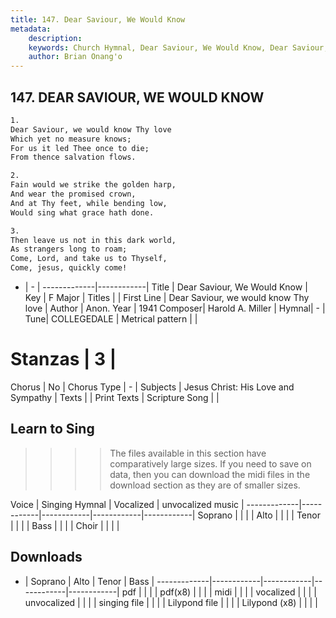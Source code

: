 ```yaml
---
title: 147. Dear Saviour, We Would Know
metadata:
    description: 
    keywords: Church Hymnal, Dear Saviour, We Would Know, Dear Saviour, we would know Thy love , 
    author: Brian Onang'o
---
```



## 147. DEAR SAVIOUR, WE WOULD KNOW

```txt
1.
Dear Saviour, we would know Thy love 
Which yet no measure knows; 
For us it led Thee once to die; 
From thence salvation flows. 

2.
Fain would we strike the golden harp, 
And wear the promised crown, 
And at Thy feet, while bending low, 
Would sing what grace hath done. 

3.
Then leave us not in this dark world, 
As strangers long to roam; 
Come, Lord, and take us to Thyself, 
Come, jesus, quickly come!

```

- |   -  |
-------------|------------|
Title | Dear Saviour, We Would Know |
Key | F Major |
Titles |  |
First Line | Dear Saviour, we would know Thy love  |
Author | Anon.
Year | 1941
Composer| Harold A. Miller |
Hymnal|  - |
Tune| COLLEGEDALE |
Metrical pattern | |
# Stanzas | 3 |
Chorus | No |
Chorus Type | - |
Subjects | Jesus Christ: His Love and Sympathy |
Texts |  |
Print Texts | 
Scripture Song |  |
  
## Learn to Sing

>>>> The files available in this section have comparatively large sizes. If you need to save on data, then you can download the midi files in the download section as they are of smaller sizes.

Voice |  Singing Hymnal | Vocalized | unvocalized music |
-------------|------------|------------|------------|------------|
Soprano | | | |
Alto | | | |
Tenor | | | |
Bass | | | |
Choir | | | |

## Downloads

- |  Soprano | Alto | Tenor | Bass |
-------------|------------|------------|------------|------------|
pdf | | | |
pdf(x8) | | | |
midi | | | |
vocalized | | | |
unvocalized | | | |
singing file | | | |
Lilypond file | | | |
Lilypond (x8) | | | |
  